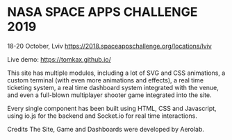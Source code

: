 
# NASA SPACE APPS CHALLENGE 2019

18-20 October, Lviv
https://2018.spaceappschallenge.org/locations/lviv

Live demo: https://tomkax.github.io/

This site has multiple modules, including a lot of SVG and CSS animations, a custom terminal (with even more animations and effects), a real time ticketing system, a real time dashboard system integrated with the venue, and even a full-blown multiplayer shooter game integrated into the site.

Every single component has been built using HTML, CSS and Javascript, using io.js for the backend and Socket.io for real time interactions.

Credits
The  Site, Game and Dashboards were developed by Aerolab.
